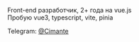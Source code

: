 Front-end разработчик, 2+ года на vue.js\
Пробую vue3, typescript, vite, pinia

Telegram: [@Cimante](https://t.me/Cimante)
